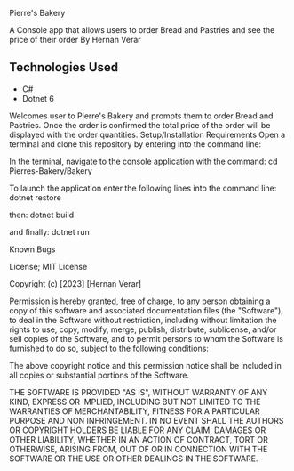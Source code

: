Pierre's Bakery


A Console app that allows users to order Bread and Pastries and see the price of their order
By Hernan Verar


## Technologies Used
* C#
* Dotnet 6


Welcomes user to Pierre's Bakery and prompts them to order Bread and Pastries. Once the order is confirmed the total price of the order will be displayed with the order quantities.
Setup/Installation Requirements
Open a terminal and clone this repository by entering into the command line:


In the terminal, navigate to the console application with the command:
cd Pierres-Bakery/Bakery

To launch the application enter the following lines into the command line:
dotnet restore

then:
dotnet build

and finally:
dotnet run

Known Bugs


License; MIT License

Copyright (c) [2023] [Hernan Verar]

Permission is hereby granted, free of charge, to any person obtaining a copy of this software and associated documentation files (the "Software"), to deal in the Software without restriction, including without limitation the rights to use, copy, modify, merge, publish, distribute, sublicense, and/or sell copies of the Software, and to permit persons to whom the Software is furnished to do so, subject to the following conditions:

The above copyright notice and this permission notice shall be included in all copies or substantial portions of the Software.

THE SOFTWARE IS PROVIDED "AS IS", WITHOUT WARRANTY OF ANY KIND, EXPRESS OR IMPLIED, INCLUDING BUT NOT LIMITED TO THE WARRANTIES OF MERCHANTABILITY, FITNESS FOR A PARTICULAR PURPOSE AND NON INFRINGEMENT. IN NO EVENT SHALL THE AUTHORS OR COPYRIGHT HOLDERS BE LIABLE FOR ANY CLAIM, DAMAGES OR OTHER LIABILITY, WHETHER IN AN ACTION OF CONTRACT, TORT OR OTHERWISE, ARISING FROM, OUT OF OR IN CONNECTION WITH THE SOFTWARE OR THE USE OR OTHER DEALINGS IN THE SOFTWARE.